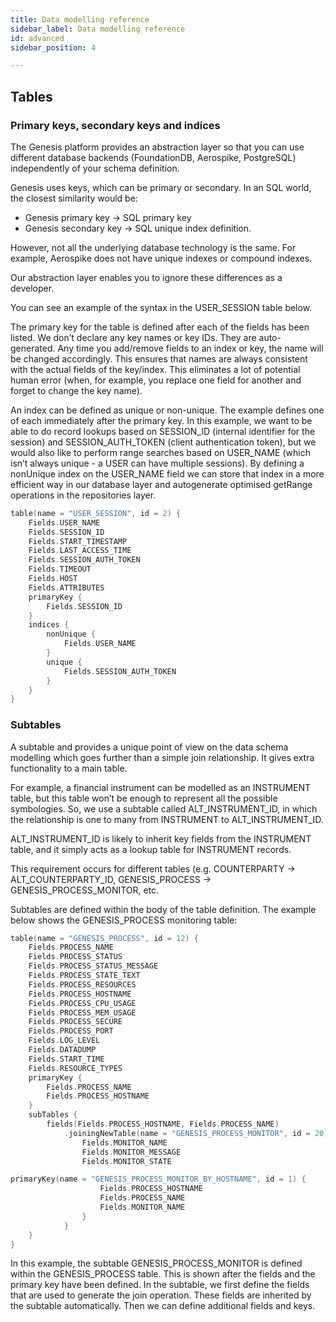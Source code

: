 ```yaml
---
title: Data modelling reference
sidebar_label: Data modelling reference
id: advanced
sidebar_position: 4

---
```

## Tables

### Primary keys, secondary keys and indices

The Genesis platform provides an abstraction layer so that you can use different database backends (FoundationDB, Aerospike, PostgreSQL) independently of your schema definition.

Genesis uses keys, which can be primary or secondary. In an SQL world, the closest similarity would be:

* Genesis primary key → SQL primary key
* Genesis secondary key → SQL unique index definition.

However, not all the underlying database technology is the same. For example, Aerospike does not have unique indexes or compound indexes.

Our abstraction layer enables you to ignore these differences as a developer.

You can see an example of the syntax in the USER_SESSION table below.

The primary key for the table is defined after each of the fields has been listed. We don’t declare any key names or key IDs. They are auto-generated. Any time you add/remove fields to an index or key, the name will be changed accordingly. This ensures that names are always consistent with the actual fields of the key/index. This eliminates a lot of potential human error (when, for example, you replace one field for another and forget to change the key name).

An index can be defined as unique or non-unique. The example defines one of each immediately after the primary key. In this example, we want to be able to do record lookups based on SESSION_ID (internal identifier for the session) and SESSION_AUTH_TOKEN (client authentication token), but we would also like to perform range searches based on USER_NAME (which isn’t always unique - a USER can have multiple sessions). By defining a nonUnique index on the USER_NAME field we can store that index in a more efficient way in our database layer and autogenerate optimised getRange operations in the repositories layer.

```kotlin
table(name = "USER_SESSION", id = 2) {
    Fields.USER_NAME
    Fields.SESSION_ID
    Fields.START_TIMESTAMP
    Fields.LAST_ACCESS_TIME
    Fields.SESSION_AUTH_TOKEN
    Fields.TIMEOUT
    Fields.HOST
    Fields.ATTRIBUTES
    primaryKey {
        Fields.SESSION_ID
    }
    indices {
        nonUnique {
            Fields.USER_NAME
        }
        unique {
            Fields.SESSION_AUTH_TOKEN
        }
    }
}
```

### Subtables

A subtable and provides a unique point of view on the data schema modelling which goes further than a simple join relationship. It gives extra functionality to a main table.

For example, a financial instrument can be modelled as an INSTRUMENT table, but this table won’t be enough to represent all the possible symbologies. So, we use a subtable called ALT_INSTRUMENT_ID, in which the relationship is one to many from INSTRUMENT to ALT_INSTRUMENT_ID.

ALT_INSTRUMENT_ID is likely to inherit key fields from the INSTRUMENT table, and it simply acts as a lookup table for INSTRUMENT records.

This requirement occurs for different tables (e.g. COUNTERPARTY → ALT_COUNTERPARTY_ID, GENESIS_PROCESS → GENESIS_PROCESS_MONITOR, etc.

Subtables are defined within the body of the table definition. The example below shows the GENESIS_PROCESS monitoring table:

```kotlin
table(name = "GENESIS_PROCESS", id = 12) {
    Fields.PROCESS_NAME
    Fields.PROCESS_STATUS
    Fields.PROCESS_STATUS_MESSAGE
    Fields.PROCESS_STATE_TEXT
    Fields.PROCESS_RESOURCES
    Fields.PROCESS_HOSTNAME
    Fields.PROCESS_CPU_USAGE
    Fields.PROCESS_MEM_USAGE
    Fields.PROCESS_SECURE
    Fields.PROCESS_PORT
    Fields.LOG_LEVEL
    Fields.DATADUMP
    Fields.START_TIME
    Fields.RESOURCE_TYPES
    primaryKey {
        Fields.PROCESS_NAME
        Fields.PROCESS_HOSTNAME
    }
    subTables {
        fields(Fields.PROCESS_HOSTNAME, Fields.PROCESS_NAME)
            .joiningNewTable(name = "GENESIS_PROCESS_MONITOR", id = 20) {
                Fields.MONITOR_NAME
                Fields.MONITOR_MESSAGE
                Fields.MONITOR_STATE

primaryKey(name = "GENESIS_PROCESS_MONITOR_BY_HOSTNAME", id = 1) {
                    Fields.PROCESS_HOSTNAME
                    Fields.PROCESS_NAME
                    Fields.MONITOR_NAME
                }
            }
    }
}
```

In this example, the subtable GENESIS_PROCESS_MONITOR is defined within the GENESIS_PROCESS table. This is shown after the fields and the primary key have been defined.
In the subtable, we first define the fields that are used to generate the join operation. These fields are inherited by the subtable automatically. Then we can define additional fields and keys.